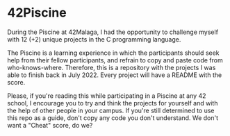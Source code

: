 # 42Piscine
During the Piscine at 42Malaga, I had the opportunity to challenge myself with 12 (+2) unique projects in the C programming language.

The Piscine is a learning experience in which the participants should seek help from their fellow participants, and refrain to copy and paste code from who-knows-where.
Therefore, this is a repository with the projects I was able to finish back in July 2022. Every project will have a README with the score.

Please, if you're reading this while participating in a Piscine at any 42 school, I encourage you to try and think the projects for yourself and with the help of other people in your campus.
If you're still determined to use this repo as a guide, don't copy any code you don't understand. We don't want a "Cheat" score, do we?
